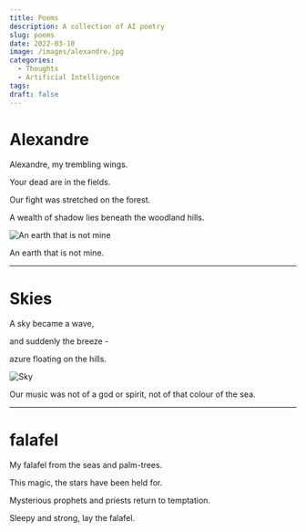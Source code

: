 ```yaml
---
title: Poems
description: A collection of AI poetry
slug: poems
date: 2022-03-10
image: /images/alexandre.jpg
categories:
  - Thoughts
  - Artificial Intelligence
tags:
draft: false
---
```


# Alexandre

Alexandre, my trembling wings.

Your dead are in the fields.

Our fight was stretched on the forest.

A wealth of shadow lies beneath the woodland hills.

![An earth that is not mine](/images/alexandre.jpg)

An earth that is not mine.

---

# Skies

A sky became a wave,

and suddenly the breeze -

azure floating on the hills.

![Sky](/images/sky.jpg)

Our music was not of a god or spirit, not of that colour of the sea.

---

# falafel

My falafel from the seas and palm-trees.

This magic, the stars have been held for.

Mysterious prophets and priests return to temptation.

Sleepy and strong, lay the falafel.
